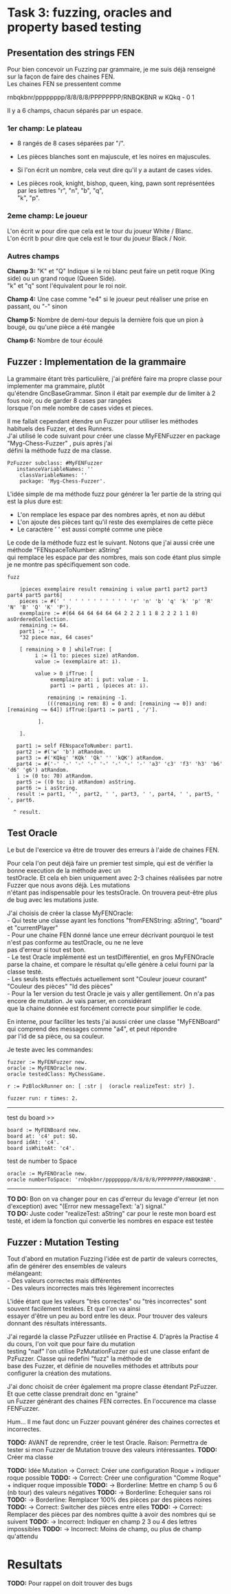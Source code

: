 
# Task 3: fuzzing, oracles and property based testing    


  
## Presentation des strings FEN  

Pour bien concevoir un Fuzzing par grammaire, je me suis déjà renseigné sur la façon de faire des chaines FEN.    
Les chaines FEN se pressentent comme   

rnbqkbnr/pppppppp/8/8/8/8/PPPPPPPP/RNBQKBNR w KQkq - 0 1    

Il y a 6 champs, chacun séparés par un espace.    

### 1er champ: Le plateau 

- 8 rangés de 8 cases séparées par "/".    

- Les pièces blanches sont en majuscule, et les noires en majuscules.  

- Si l'on écrit un nombre, cela veut dire qu'il y a autant de cases vides.   

- Les pièces rook, knight, bishop, queen, king, pawn sont représentées par les lettres "r", "n", "b", "q",    
"k", "p".   

### 2eme champ: Le joueur   

L'on écrit w pour dire que cela est le tour du joueur White / Blanc.   
L'on écrit b pour dire que cela est le tour du joueur Black / Noir.   

### Autres champs    

**Champ 3:** "K" et "Q" Indique si le roi blanc peut faire un petit roque (King side) ou un grand roque (Queen Side).   
        "k" et "q" sont l'équivalent pour le roi noir.    

**Champ 4:** Une case comme "e4" si le joueur peut réaliser une prise en passant, ou "-" sinon    

**Champ 5:** Nombre de demi-tour depuis la dernière fois que un pion à bougé, ou qu'une pièce a été mangée   

**Champ 6:** Nombre de tour écoulé


## Fuzzer : Implementation de la grammaire    

La grammaire étant très particulière, j'ai préféré faire ma propre classe pour implementer ma grammaire, plutôt    
qu'étendre GncBaseGrammar. Sinon il était par exemple dur de limiter à 2 fous noir, ou de garder 8 cases par rangées   
lorsque l'on mele nombre de cases vides et pieces.  

Il me fallait cependant étendre un Fuzzer pour utiliser les méthodes habituels des Fuzzer, et des Runners.      
J'ai utilisé le code suivant pour créer une classe MyFENFuzzer en package "Myg-Chess-Fuzzer" , puis après j'ai  
défini la méthode fuzz de ma classe.         

```
PzFuzzer subclass: #MyFENFuzzer 
   instanceVariableNames: ''
	classVariableNames: ''
	package: 'Myg-Chess-Fuzzer'.
```

L'idée simple de ma méthode fuzz pour générer la 1er partie de la string qui est la plus dure est:   
- L'on remplace les espace par des nombres après, et non au début    
- L'on ajoute des pièces tant qu'il reste des exemplaires de cette pièce     
- Le caractère ' ' est aussi compté comme une pièce    

Le code de la méthode fuzz est le suivant. Notons que j'ai aussi crée une méthode "FENspaceToNumber: aString"   
qui remplace les espace par des nombres, mais son code étant plus simple je ne montre pas spécifiquement son code.            


```
fuzz
	
	|pieces exemplaire result remaining i value part1 part2 part3 part4 part5 part6|
	pieces := #(' ' ' ' ' ' ' ' ' ' ' ' 'r' 'n' 'b' 'q' 'k' 'p' 'R' 'N' 'B' 'Q' 'K' 'P').
	exemplaire := #(64 64 64 64 64 64 2 2 2 1 1 8 2 2 2 1 1 8) asOrderedCollection.
	remaining := 64.
	part1 := ''.
	"32 piece max, 64 cases"
	
	[ remaining > 0 ] whileTrue: [  
	     i := (1 to: pieces size) atRandom.
	     value := (exemplaire at: i).
	
	     value > 0 ifTrue: [  
		      exemplaire at: i put: value - 1.
		      part1 := part1 , (pieces at: i).
		
	         remaining := remaining -1.
	         (((remaining rem: 8) = 0 and: [remaining ~= 0]) and: [remaining ~= 64]) ifTrue:[part1 := part1 , '/'].
		      
		  ].
		
	].

   part1 := self FENspaceToNumber: part1.
   part2 := #('w' 'b') atRandom.
   part3 := #('KQkq' 'KQk' 'Qk' '' 'kQK') atRandom.
   part4 := #('-' '-' '-' '-' '-' '-' '-' '-' 'a3' 'c3' 'f3' 'h3' 'b6' 'd6' 'g6') atRandom.
   i := (0 to: 70) atRandom.
   part5 := ((0 to: i) atRandom) asString.
   part6 := i asString.
   result := part1, ' ', part2, ' ', part3, ' ', part4, ' ', part5, ' ', part6.

  ^ result.

```

## Test Oracle    

Le but de l'exercice va être de trouver des erreurs à l'aide de chaines FEN.    

Pour cela l'on peut déjà faire un premier test simple, qui est de vérifier la bonne execution de la méthode avec un   
testOracle. Et cela eh bien uniquement avec 2-3 chaines réalisées par notre Fuzzer que nous avons déjà. Les mutations   
n'étant pas indispensable pour les testsOracle. On trouvera peut-être plus de bug avec les mutations juste.       

J'ai choisis de créer la classe MyFENOracle:     
	- Qui teste une classe ayant les fonctions "fromFENString: aString", "board" et "currentPlayer"   
	- Pour une chaine FEN donné lance une erreur décrivant pourquoi le test n'est pas conforme au testOracle, ou ne ne leve     
			pas d'erreur si tout est bon.     
	- Le test Oracle implémenté est un testDifférentiel, en gros MyFENOracle parse la chaine, et compare le résultat qu'elle génère 
			à celui fourni par la classe testé.    
	- Les seuls tests effectués actuellement sont "Couleur joueur courant" "Couleur des pièces" "Id des pièces"    
    - Pour la 1er version du test Oracle je vais y aller gentillement. On n'a pas encore de mutation. Je vais parser, en considérant    
	       que la chaine donnée est forcément correcte pour simplifier le code.    

En interne, pour faciliter les tests j'ai aussi créer une classe "MyFENBoard" qui comprend des messages comme "a4", et peut répondre   
par l'id de sa pièce, ou sa couleur.    


Je teste avec les commandes:   

```
fuzzer := MyFENFuzzer new.
oracle := MyFENOracle new.
oracle testedClass: MyChessGame.

r := PzBlockRunner on: [ :str |  (oracle realizeTest: str) ].

fuzzer run: r times: 2. 
```

----------------
test du board >>

```
board := MyFENBoard new.
board at: 'c4' put: $Q.
board idAt: 'c4'.
board isWhiteAt: 'c4'.
```

test de number to Space 

```
oracle := MyFENOracle new.
oracle numberToSpace: 'rnbqkbnr/pppppppp/8/8/8/8/PPPPPPPP/RNBQKBNR'.
```


-----------

**TO DO:** Bon on va changer pour en cas d'erreur du levage d'erreur (et non d'exception) avec "(Error new messageText: 'a') signal."     
**TO DO:**   Juste coder "realizeTest: aString" car pour le reste mon board est testé, et idem la fonction qui convertie les nombres en espace
              est testée     

## Fuzzer : Mutation Testing   

Tout d'abord en mutation Fuzzing l'idée est de partir de valeurs correctes, afin de générer des ensembles de valeurs   
mélangeant:      
    - Des valeurs correctes mais différentes    
	- Des valeurs incorrectes mais très légèrement incorrectes   

L'idée étant que les valeurs "très correctes" ou "très incorrectes" sont souvent facilement testées. Et que l'on va ainsi    
essayer d'être un peu au bord entre les deux. Pour trouver des valeurs donnant des résultats intéressants.    

J'ai regardé la classe PzFuzzer utilisée en Practise 4. D'après la Practise 4 du cours, l'on voit que pour faire du mutation   
testing "naif" l'on utilise PzMutationFuzzer qui est une classe enfant de PzFuzzer. Classe qui redefini "fuzz" la méthode de   
base des Fuzzer, et définie de nouvelles méthodes et attributs pour configurer la création des mutations.    

J'ai donc choisit de créer également ma propre classe étendant PzFuzzer. Et que cette classe prendrait donc en "graine"   
un Fuzzer générant des chaines FEN correctes. En l'occurence ma classe FENFuzzer.  

Hum... Il me faut donc un Fuzzer pouvant générer des chaines correctes et incorrectes.   

**TODO:** AVANT de reprendre, créer le test Oracle. Raison: Permettra de tester si mon Fuzzer de Mutation trouve des valeurs intéressantes.
**TODO:** Créer ma classe

**TODO:** Idée Mutation -> Correct:  Créer une configuration Roque + indiquer roque possible
**TODO:**               -> Correct: Créer une configuration "Comme Roque" + indiquer roque impossible
**TODO:**               -> Borderline: Mettre en champ 5 ou 6 (nb tour) des valeurs négatives
**TODO:**               -> Borderline: Echequier sans roi
**TODO:**               -> Borderline: Remplacer 100% des pièces par des pièces noires
**TODO:**               -> Correct: Switcher des pièces entre elles
**TODO:**               -> Correct: Remplacer des pièces par des nombres quitte à avoir des nombres qui se suivent
**TODO:**               -> Incorrect: Indiquer en champ 2 3 ou 4 des lettres impossibles
**TODO:**               -> Incorrect: Moins de champ, ou plus de champ qu'attendu


# Resultats

**TODO:** Pour rappel on doit trouver des bugs